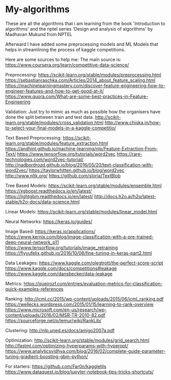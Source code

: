 # My-algorithms
These are all the algorithms that i am learning from the book 'Introduction to algorithms' and 
the nptel series 'Design and analysis of algorithms' by Madhavan Mukund from NPTEL

Afterward I have added some preprocessing models and ML Models that helps in streamlining the process of kaggle competitions.

Here are some sources to help me:
The main source is:
https://www.coursera.org/learn/competitive-data-science/


Preprocessing:
https://scikit-learn.org/stable/modules/preprocessing.html
https://sebastianraschka.com/Articles/2014_about_feature_scaling.html
https://machinelearningmastery.com/discover-feature-engineering-how-to-engineer-features-and-how-to-get-good-at-it/
https://www.quora.com/What-are-some-best-practices-in-Feature-Engineering


Validation:
Just try to mimic as much as possible how the organisers have done the split between train and test data.
http://scikit-learn.org/stable/modules/cross_validation.html
http://www.chioka.in/how-to-select-your-final-models-in-a-kaggle-competitio/


Text Based Preprocessing:
https://scikit-learn.org/stable/modules/feature_extraction.html
https://andhint.github.io/machine-learning/nlp/Feature-Extraction-From-Text/
https://www.tensorflow.org/tutorials/word2vec
https://rare-technologies.com/word2vec-tutorial/
http://nadbordrozd.github.io/blog/2016/05/20/text-classification-with-word2vec/
https://taylorwhitten.github.io/blog/word2vec
http://www.nltk.org/
https://github.com/sloria/TextBlob


Tree Based Models:
https://scikit-learn.org/stable/modules/ensemble.html
https://xgboost.readthedocs.io/en/latest/
https://lightgbm.readthedocs.io/en/latest/
http://docs.h2o.ai/h2o/latest-stable/h2o-docs/data-science.html


Linear Models:
https://scikit-learn.org/stable/modules/linear_model.html


Neural Networks:
https://keras.io/guides/


Image Based:
https://keras.io/applications/
https://www.kernix.com/blog/image-classification-with-a-pre-trained-deep-neural-network_p11
https://www.tensorflow.org/tutorials/image_retraining
https://flyyufelix.github.io/2016/10/08/fine-tuning-in-keras-part2.html


Data Leakages:
https://www.kaggle.com/olegtrott/the-perfect-score-script
https://www.kaggle.com/docs/competitions#leakage
https://www.kaggle.com/dansbecker/data-leakage


Metrics:
https://queirozf.com/entries/evaluation-metrics-for-classification-quick-examples-references


Ranking:
http://icml.cc/2015/wp-content/uploads/2015/06/icml_ranking.pdf
https://wellecks.wordpress.com/2015/01/15/learning-to-rank-overview
https://www.microsoft.com/en-us/research/wp-content/uploads/2016/02/MSR-TR-2010-82.pdf
https://sourceforge.net/p/lemur/wiki/RankLib/


Clustering:
http://nlp.uned.es/docs/amigo2007a.pdf



Optimization:
http://scikit-learn.org/stable/modules/grid_search.html
http://fastml.com/optimizing-hyperparams-with-hyperopt/
https://www.analyticsvidhya.com/blog/2016/02/complete-guide-parameter-tuning-gradient-boosting-gbm-python/


For starters:
https://github.com/Far0n/kaggletils
https://www.dataquest.io/blog/jupyter-notebook-tips-tricks-shortcuts/




